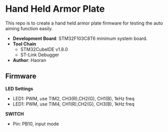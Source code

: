 # Hand Held Armor Plate

This repo is to create a hand held armor plate firmware for testing the auto aiming function easily.

- **Development Board**: STM32F103C8T6 minimum system board.
- **Tool Chain**
  - STM32CubeIDE v1.8.0
  - ST-Link Debugger
- **Author**: Haoran



## Firmware

**LED Settings**

* LED1: PWM, use TIM2, CH3(R),CH2(G), CH1(B), 1kHz freq
* LED1: PWM, use TIM4, CH1(R),CH2(G), CH3(B), 1kHz freq

**SWITCH**

* Pin: PB10, input mode

​	